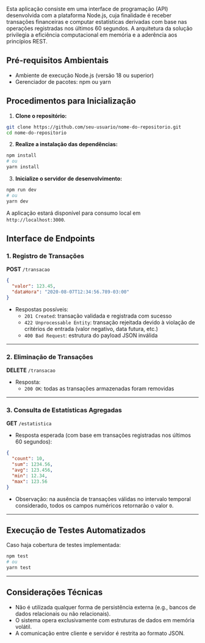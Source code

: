 Esta aplicação consiste em uma interface de programação (API) desenvolvida com a plataforma Node.js, cuja finalidade é receber transações financeiras e computar estatísticas derivadas com base nas operações registradas nos últimos 60 segundos. A arquitetura da solução privilegia a eficiência computacional em memória e a aderência aos princípios REST.

##  Pré-requisitos Ambientais

- Ambiente de execução Node.js (versão 18 ou superior)
- Gerenciador de pacotes: npm ou yarn

##  Procedimentos para Inicialização

1. **Clone o repositório:**

```bash
git clone https://github.com/seu-usuario/nome-do-repositorio.git
cd nome-do-repositorio
```

2. **Realize a instalação das dependências:**

```bash
npm install
# ou
yarn install
```

3. **Inicialize o servidor de desenvolvimento:**

```bash
npm run dev
# ou
yarn dev
```

A aplicação estará disponível para consumo local em `http://localhost:3000`.

##  Interface de Endpoints

### 1. Registro de Transações

**POST** `/transacao`

```json
{
  "valor": 123.45,
  "dataHora": "2020-08-07T12:34:56.789-03:00"
}
```

- Respostas possíveis:
  - `201 Created`: transação validada e registrada com sucesso
  - `422 Unprocessable Entity`: transação rejeitada devido à violação de critérios de entrada (valor negativo, data futura, etc.)
  - `400 Bad Request`: estrutura do payload JSON inválida

---

### 2. Eliminação de Transações

**DELETE** `/transacao`

- Resposta:
  - `200 OK`: todas as transações armazenadas foram removidas

---

### 3. Consulta de Estatísticas Agregadas

**GET** `/estatistica`

- Resposta esperada (com base em transações registradas nos últimos 60 segundos):

```json
{
  "count": 10,
  "sum": 1234.56,
  "avg": 123.456,
  "min": 12.34,
  "max": 123.56
}
```

- Observação: na ausência de transações válidas no intervalo temporal considerado, todos os campos numéricos retornarão o valor `0`.

---

##  Execução de Testes Automatizados

Caso haja cobertura de testes implementada:

```bash
npm test
# ou
yarn test
```

---

##  Considerações Técnicas

- Não é utilizada qualquer forma de persistência externa (e.g., bancos de dados relacionais ou não relacionais).
- O sistema opera exclusivamente com estruturas de dados em memória volátil.
- A comunicação entre cliente e servidor é restrita ao formato JSON.
